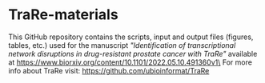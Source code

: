 # TraRe-materials
This  GitHub repository contains the scripts, input and output files (figures, tables, etc.) used for the manuscript *"Identification of transcriptional network disruptions in drug-resistant prostate cancer with TraRe"* available at https://www.biorxiv.org/content/10.1101/2022.05.10.491360v1\
For more info about TraRe visit:  https://github.com/ubioinformat/TraRe 


